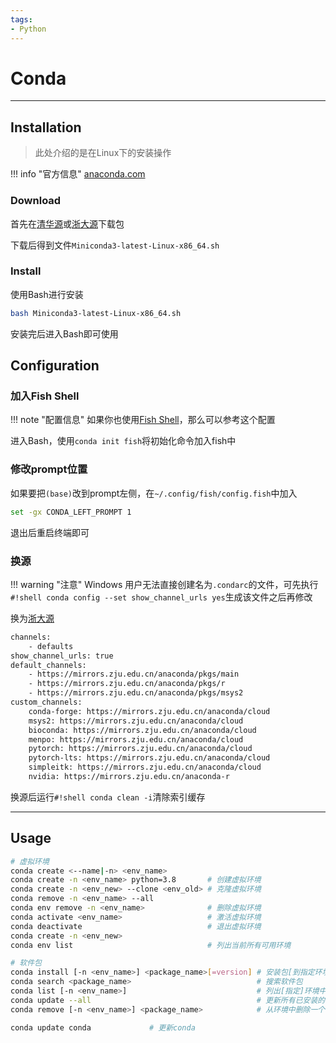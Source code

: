 ```yaml
---
tags:
- Python
---
```


# Conda

---

## Installation

> 此处介绍的是在Linux下的安装操作

!!! info "官方信息"
    [anaconda.com](https://docs.anaconda.com/miniconda/)

### Download

首先在[清华源](https://mirrors.tuna.tsinghua.edu.cn/anaconda/)或[浙大源](https://mirrors.zju.edu.cn/docs/anaconda/)下载包

下载后得到文件`Miniconda3-latest-Linux-x86_64.sh`

### Install

使用Bash进行安装

```sh
bash Miniconda3-latest-Linux-x86_64.sh
```

安装完后进入Bash即可使用

## Configuration

### 加入Fish Shell

!!! note "配置信息"
    如果你也使用[Fish Shell](https://fishshell.com/)，那么可以参考这个配置

进入Bash，使用`conda init fish`将初始化命令加入fish中

### 修改prompt位置

如果要把`(base)`改到prompt左侧，在`~/.config/fish/config.fish`中加入

```sh
set -gx CONDA_LEFT_PROMPT 1
```

退出后重启终端即可

### 换源

!!! warning "注意"
    Windows 用户无法直接创建名为`.condarc`的文件，可先执行`#!shell conda config --set show_channel_urls yes`生成该文件之后再修改

换为[浙大源](https://mirrors.zju.edu.cn/docs/anaconda/)

```sh title=".condarc"
channels:
    - defaults
show_channel_urls: true
default_channels:
    - https://mirrors.zju.edu.cn/anaconda/pkgs/main
    - https://mirrors.zju.edu.cn/anaconda/pkgs/r
    - https://mirrors.zju.edu.cn/anaconda/pkgs/msys2
custom_channels:
    conda-forge: https://mirrors.zju.edu.cn/anaconda/cloud
    msys2: https://mirrors.zju.edu.cn/anaconda/cloud
    bioconda: https://mirrors.zju.edu.cn/anaconda/cloud
    menpo: https://mirrors.zju.edu.cn/anaconda/cloud
    pytorch: https://mirrors.zju.edu.cn/anaconda/cloud
    pytorch-lts: https://mirrors.zju.edu.cn/anaconda/cloud
    simpleitk: https://mirrors.zju.edu.cn/anaconda/cloud
    nvidia: https://mirrors.zju.edu.cn/anaconda-r
```

换源后运行`#!shell conda clean -i`清除索引缓存

---

## Usage

```sh
# 虚拟环境
conda create <--name|-n> <env_name>
conda create -n <env_name> python=3.8       # 创建虚拟环境
conda create -n <env_new> --clone <env_old> # 克隆虚拟环境
conda remove -n <env_name> --all
conda env remove -n <env_name>              # 删除虚拟环境
conda activate <env_name>                   # 激活虚拟环境
conda deactivate                            # 退出虚拟环境
conda create -n <env_new>
conda env list                              # 列出当前所有可用环境

# 软件包
conda install [-n <env_name>] <package_name>[=version] # 安装包[到指定环境中][版本号]
conda search <package_name>                            # 搜索软件包
conda list [-n <env_name>]                             # 列出[指定]环境中的所有包
conda update --all                                     # 更新所有已安装的软件包
conda remove [-n <env_name>] <package_name>            # 从环境中删除一个包

conda update conda             # 更新conda
```
